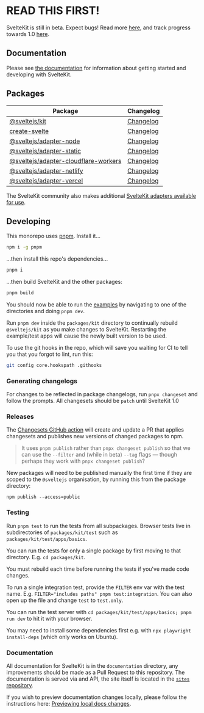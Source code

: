 # READ THIS FIRST!

SvelteKit is still in beta. Expect bugs! Read more [here](https://svelte.dev/blog/sveltekit-beta), and track progress towards 1.0 [here](https://github.com/sveltejs/kit/issues?q=is%3Aopen+is%3Aissue+milestone%3A1.0).

## Documentation

Please see [the documentation](https://kit.svelte.dev/docs) for information about getting started and developing with SvelteKit.

## Packages

| Package                                                                     | Changelog                                                     |
| --------------------------------------------------------------------------- | ------------------------------------------------------------- |
| [@sveltejs/kit](packages/kit)                                               | [Changelog](packages/kit/CHANGELOG.md)                        |
| [create-svelte](packages/create-svelte)                                     | [Changelog](packages/create-svelte/CHANGELOG.md)              |
| [@sveltejs/adapter-node](packages/adapter-node)                             | [Changelog](packages/adapter-node/CHANGELOG.md)               |
| [@sveltejs/adapter-static](packages/adapter-static)                         | [Changelog](packages/adapter-static/CHANGELOG.md)             |
| [@sveltejs/adapter-cloudflare-workers](packages/adapter-cloudflare-workers) | [Changelog](packages/adapter-cloudflare-workers/CHANGELOG.md) |
| [@sveltejs/adapter-netlify](packages/adapter-netlify)                       | [Changelog](packages/adapter-netlify/CHANGELOG.md)            |
| [@sveltejs/adapter-vercel](packages/adapter-vercel)                         | [Changelog](packages/adapter-vercel/CHANGELOG.md)             |

The SvelteKit community also makes additional [SvelteKit adapters available for use](https://sveltesociety.dev/components#category-SvelteKit%20Adapters).

## Developing

This monorepo uses [pnpm](https://pnpm.js.org/en/). Install it...

```bash
npm i -g pnpm
```

...then install this repo's dependencies...

```bash
pnpm i
```

...then build SvelteKit and the other packages:

```bash
pnpm build
```

You should now be able to run the [examples](examples) by navigating to one of the directories and doing `pnpm dev`.

Run `pnpm dev` inside the `packages/kit` directory to continually rebuild `@sveltejs/kit` as you make changes to SvelteKit. Restarting the example/test apps will cause the newly built version to be used.

To use the git hooks in the repo, which will save you waiting for CI to tell you that you forgot to lint, run this:

```bash
git config core.hookspath .githooks
```

### Generating changelogs

For changes to be reflected in package changelogs, run `pnpx changeset` and follow the prompts. All changesets should be `patch` until SvelteKit 1.0

### Releases

The [Changesets GitHub action](https://github.com/changesets/action#with-publishing) will create and update a PR that applies changesets and publishes new versions of changed packages to npm.

> It uses `pnpm publish` rather than `pnpx changeset publish` so that we can use the `--filter` and (while in beta) `--tag` flags — though perhaps they work with `pnpx changeset publish`?

New packages will need to be published manually the first time if they are scoped to the `@sveltejs` organisation, by running this from the package directory:

```
npm publish --access=public
```

### Testing

Run `pnpm test` to run the tests from all subpackages. Browser tests live in subdirectories of `packages/kit/test` such as `packages/kit/test/apps/basics`.

You can run the tests for only a single package by first moving to that directory. E.g. `cd packages/kit`.

You must rebuild each time before running the tests if you've made code changes.

To run a single integration test, provide the `FILTER` env var with the test name. E.g. `FILTER="includes paths" pnpm test:integration`. You can also open up the file and change `test` to `test.only`.

You can run the test server with `cd packages/kit/test/apps/basics; pnpm run dev` to hit it with your browser.

You may need to install some dependencies first e.g. with `npx playwright install-deps` (which only works on Ubuntu).

### Documentation

All documentation for SvelteKit is in the `documentation` directory, any improvements should be made as a Pull Request to this repository. The documentation is served via and API, the site itself is located in the [`sites` repository](https://github.com/sveltejs/sites).

If you wish to preview documentation changes locally, please follow the instructions here: [Previewing local docs changes](https://github.com/sveltejs/sites/blob/master/sites/kit.svelte.dev/README.md#previewing-local-docs-changes).
